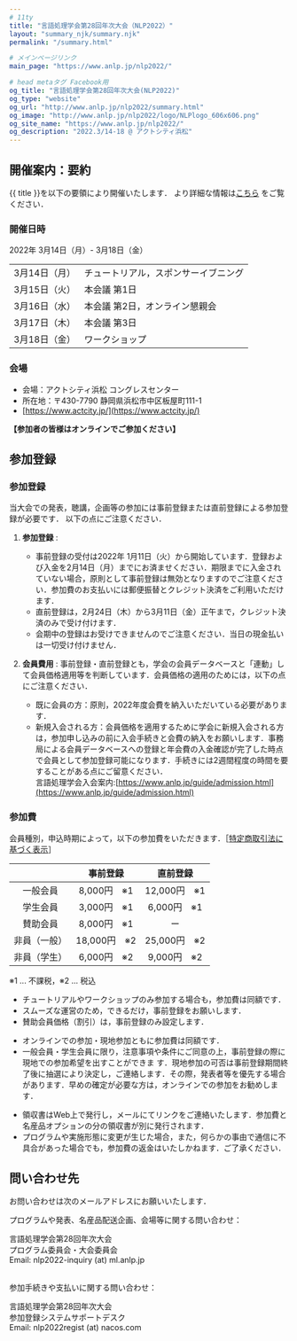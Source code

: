 ```yaml
---
# 11ty
title: "言語処理学会第28回年次大会（NLP2022）"
layout: "summary_njk/summary.njk"
permalink: "/summary.html"

# メインページリンク
main_page: "https://www.anlp.jp/nlp2022/"

# head metaタグ Facebook用
og_title: "言語処理学会第28回年次大会(NLP2022)"
og_type: "website"
og_url: "http://www.anlp.jp/nlp2022/summary.html"
og_image: "http://www.anlp.jp/nlp2022/logo/NLPlogo_606x606.png"
og_site_name: "https://www.anlp.jp/nlp2022/"
og_description: "2022.3/14-18 @ アクトシティ浜松"
---
```


<h2 id="cfp">開催案内：要約</h2>

{{ title }}を以下の要領により開催いたします．
より詳細な情報は[こちら](index.html) をご覧ください．

<h3 id="date">開催日時</h3>

2022年 3月14日（月）- 3月18日（金）

|      |              |
|------|--------------|
| 3月14日（月）| チュートリアル，スポンサーイブニング |
| 3月15日（火）| 本会議 第1日 |
| 3月16日（水）| 本会議 第2日，オンライン懇親会 |
| 3月17日（木）| 本会議 第3日 |
| 3月18日（金）| ワークショップ |


<h3 id="venue">会場</h3>

- 会場：アクトシティ浜松 コングレスセンター
- 所在地：〒430-7790 静岡県浜松市中区板屋町111-1
- [https://www.actcity.jp/](https://www.actcity.jp/)

**【参加者の皆様はオンラインでご参加ください】**


<h2 id="entry">参加登録</h2>

<h3 id="entry">参加登録</h3>

当大会での発表，聴講，企画等の参加には事前登録または直前登録による参加登録が必要です．
以下の点にご注意ください．

1. **参加登録** :
    - 事前登録の受付は<span class="strong1">2022年 1月11日（火）</span>から開始しています．登録および入金を<span class="strong1">2月14日（月）</span>までにお済ませください．期限までに入金されていない場合，原則として事前登録は無効となりますのでご注意ください．参加費のお支払いには郵便振替とクレジット決済をご利用いただけます．
    - 直前登録は，<span class="strong1">2月24日（木）から3月11日（金）正午まで</span>，クレジット決済のみで受け付けます．
    - 会期中の登録はお受けできませんのでご注意ください．当日の現金払いは一切受け付けません．

2. **会員費用** : 事前登録・直前登録とも，学会の会員データベースと「連動」して会員価格適用等を判断しています．会員価格の適用のためには，以下の点にご注意ください．
    -  <span class="strong2">既に会員の方</span>：原則，2022年度会費を納入いただいている必要があります．
    -  <span class="strong2">新規入会される方</span>：会員価格を適用するために学会に新規入会される方は，参加申し込みの前に入会手続きと会費の納入をお願いします．事務局による会員データベースへの登録と年会費の入金確認が完了した時点で会員として参加登録可能になります．手続きには2週間程度の時間を要することがある点にご留意ください．<br>
    言語処理学会入会案内:[https://www.anlp.jp/guide/admission.html](https://www.anlp.jp/guide/admission.html)


<h3 id="entry_fee">参加費</h3>

会員種別，申込時期によって，以下の参加費をいただきます．［[特定商取引法に基づく表示](NLP2022tokusho_premium_option_20211227.pdf)］

|        | 事前登録 | 直前登録 |
|:------:|:-------:|:------:|
| 一般会員 | 8,000円　※1 | 12,000円　※1 |
| 学生会員 | 3,000円　※1 | 6,000円　※1 |
| 賛助会員 | 8,000円　※1 | ー |
| 非員（一般） | 18,000円　※2 | 25,000円　※2 |
| 非員（学生） | 6,000円　※2 | 9,000円　※2 |

※1 ... 不課税，※2 ... 税込

* チュートリアルやワークショップのみ参加する場合も，参加費は同額です．
* スムーズな運営のため，できるだけ，事前登録をお願いします．
* 賛助会員価格（割引）は，事前登録のみ設定します． 

<span class="done"> 

* オンラインでの参加・現地参加ともに参加費は同額です．
* 一般会員・学生会員に限り，注意事項や条件にご同意の上，事前登録の際に現地での参加希望を出すことができま す．現地参加の可否は事前登録期間終了後に抽選により決定し，ご連絡します．その際，発表者等を優先する場合があります．早めの確定が必要な方は，オンラインでの参加をお勧めします．

</span>

* 領収書はWeb上で発行し，メールにてリンクをご連絡いたします．参加費と名産品オプションの分の領収書が別に発行されます．
* プログラムや実施形態に変更が生じた場合，また，何らかの事由で通信に不具合があった場合でも，参加費の返金はいたしかねます．ご了承ください．

<h2 id="inquiry">問い合わせ先</h2>

お問い合わせは次のメールアドレスにお願いいたします．

プログラムや発表、名産品配送企画、会場等に関する問い合わせ：

<div class="address">
  言語処理学会第28回年次大会 <br>
  プログラム委員会・大会委員会 <br>
  Email: nlp2022-inquiry (at) ml.anlp.jp
</div>
<br>

参加手続きや支払いに関する問い合わせ：

<div class="address">
  言語処理学会第28回年次大会 <br>
  参加登録システムサポートデスク <br>
  Email: nlp2022regist (at) nacos.com
</div>

<br>
